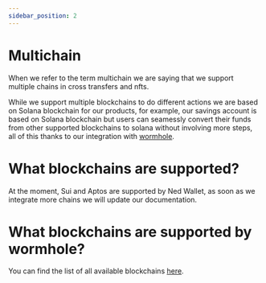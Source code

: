 ```yaml
---
sidebar_position: 2
---
```


# Multichain

When we refer to the term multichain we are saying that we support multiple
chains in cross transfers and nfts.

While we support multiple blockchains to do different actions we are based on
Solana blockchain for our products, for example, our savings account is based on
Solana blockchain but users can seamessly convert their funds from other
supported blockchains to solana without involving more steps, all of this thanks
to our integration with [wormhole](https://wormhole.com/).

# What blockchains are supported?

At the moment, Sui and Aptos are supported by Ned Wallet, as soon as we
integrate more chains we will update our documentation.

# What blockchains are supported by wormhole?

You can find the list of all available blockchains
[here](https://wormhole.com/network/).
